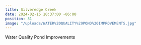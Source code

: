 ```yaml
---
title: Silveredge Creek
date: 2024-02-15 10:37:00 -06:00
position: 31
image: "/uploads/WATER%20QUALITY%20POND%20IMPROVEMENTS.jpg"
---
```


Water Quality Pond Improvements